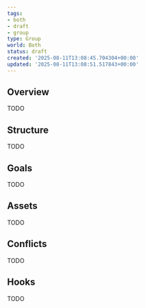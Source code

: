 ```yaml
---
tags:
- both
- draft
- group
type: Group
world: Both
status: draft
created: '2025-08-11T13:08:45.704304+00:00'
updated: '2025-08-11T13:08:51.517843+00:00'
---
```



## Overview

TODO
## Structure

TODO
## Goals

TODO
## Assets

TODO
## Conflicts

TODO
## Hooks

TODO

